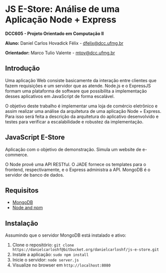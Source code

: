 # JS E-Store: Análise de uma Aplicação Node + Express

**DCC605 - Projeto Orientado em Computação II**

**Aluno:** Daniel Carlos Hovadick Félix - [dfelix@dcc.ufmg.br](mailto://dfelix@dcc.ufmg.br)

**Orientador:** Marco Tulio Valente - [mtov@dcc.ufmg.br](mailto://mtov@dcc.ufmg.br)

## Introdução

Uma aplicação Web consiste basicamente da interação entre clientes que fazem requisições e um servidor que as atende. Node.js e o ExpressJS formam uma plataforma de software que possibilita a implementação desses aplicativos em JavaScript de forma escalável.

O objetivo deste trabalho é implementar uma loja de comércio eletrônico e assim realizar uma análise da arquitetura de uma aplicação Node + Express. Para isso será feita a descrição da arquitetura do aplicativo  desenvolvido e testes para verificar a escalabilidade e robustez da implementação.

## JavaScript E-Store

Aplicação com o objetivo de demonstração. Simula um website de e-commerce.

O Node provê uma API RESTful. O JADE fornece os templates para o frontend, respectivamente, e o Express administra a API. MongoDB é o servidor de banco de dados.

## Requisitos

- [MongoDB](http://mongodb.org)
- [Node and npm](http://nodejs.org)

## Instalação

Assumindo que o servidor MongoDB está instalado e ativo:

1. Clone o repositório: `git clone https://danielcarloshf@bitbucket.org/danielcarloshf/js-e-store.git`
2. Instale a aplicação: `sudo npm install`
3. Inicie o servidor: `node server.js`
4. Visualize no browser em `http://localhost:8080`

